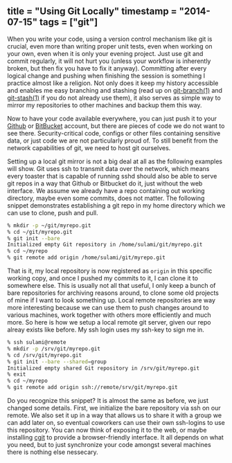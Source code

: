 title = "Using Git Locally"
timestamp = "2014-07-15"
tags = ["git"]
---
When you write your code, using a version control mechanism like git is crucial, even more than writing proper unit tests, even when working on your own, even when it is only your evening project. Just use git and commit regularly, it will not hurt you (unless your workflow is inherently broken, but then fix you have to fix it anyway). Committing after every logical change and pushing when finishing the session is something I practice almost like a religion. Not only does it keep my history accessible and enables me easy branching and stashing (read up on [git-branch(1)](http://linux.die.net/man/1/git-branch) and [git-stash(1)](http://linux.die.net/man/1/git-stash) if you do not already use them), it also serves as simple way to mirror my repositories to other machines and backup them this way.

Now to have your code available everywhere, you can just push it to your [Github](https://github.com) or [BitBucket](https://bitbucket.org) account, but there are pieces of code we do not want to see there. Security-critical code, configs or other files containing sensitive data, or just code we are not particularly proud of. To still benefit from the network capabilities of git, we need to host git ourselves.

Setting up a local git mirror is not a big deal at all as the following examples will show. Git uses ssh to transmit data over the network, which means every toaster that is capable of running sshd should also be able to serve git repos in a way that Github or Bitbucket do it, just without the web interface. We assume we already have a repo containing out working directory, maybe even some commits, does not matter. The following snippet demonstrates establishing a git repo in my home directory which we can use to clone, push and pull.

```sh
% mkdir -p ~/git/myrepo.git
% cd ~/git/myrepo.git
% git init --bare
Initialized empty Git repository in /home/sulami/git/myrepo.git
% cd ~/myrepo
% git remote add origin /home/sulami/git/myrepo.git
```

That is it, my local repository is now registered as `origin` in this specific working copy, and once I pushed my commits to it, I can clone it to somewhere else. This is usually not all that useful, I only keep a bunch of bare repositories for archiving reasons around, to clone some old projects of mine if I want to look something up. Local remote repositories are way more interesting because we can use them to push changes around to various machines, work together with others more efficiently and much more. So here is how we setup a local remote git server, given our repo alreay exists like before. My ssh login uses my ssh-key to sign me in.

```sh
% ssh sulami@remote
% mkdir -p /srv/git/myrepo.git
% cd /srv/git/myrepo.git
% git init --bare --shared=group
Initialized empty shared Git repository in /srv/git/myrepo.git
% exit
% cd ~/myrepo
% git remote add origin ssh://remote/srv/git/myrepo.git
```

Do you recognize this snippet? It is almost the same as before, we just changed some details. First, we initialize the bare repository via ssh on our remote. We also set it up in a way that allows us to share it with a group we can add later on, so eventual coworkers can use their own ssh-logins to use this repository. You can now think of exposing it to the web, or maybe installing [cgit](http://git.zx2c4.com/cgit/) to provide a browser-friendly interface. It all depends on what you need, but to just synchronize your code amongst several machines there is nothing else nessecary.
